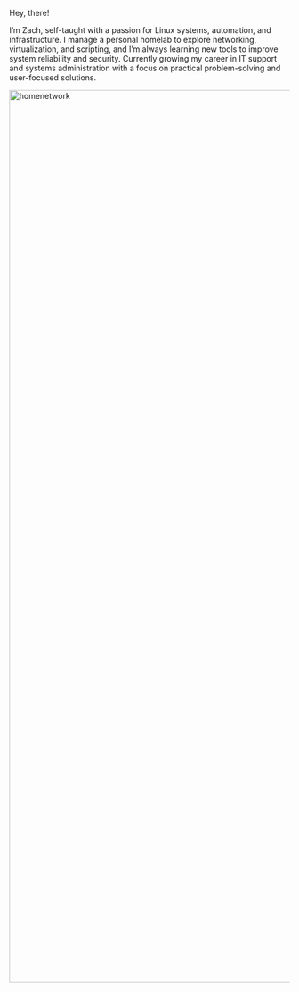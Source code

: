 Hey, there!

I’m Zach, self-taught with a passion for Linux systems, automation, and infrastructure. I manage a personal homelab to explore networking, virtualization, and scripting, and I’m always learning new tools to improve system reliability and security. Currently growing my career in IT support and systems administration with a focus on practical problem-solving and user-focused solutions.

<img width="1671" height="1601" alt="homenetwork" src="https://github.com/user-attachments/assets/fc040961-23d6-477d-9b94-935d5011059d" />
